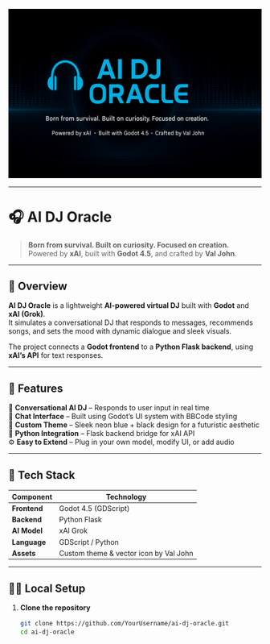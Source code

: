 
  <p align="center">
  <img src="assets/github_banner.png" width="800" alt="AI DJ Oracle Banner"/>
</p>


---

# 🎧 AI DJ Oracle  

> **Born from survival. Built on curiosity. Focused on creation.**  
> Powered by **xAI**, built with **Godot 4.5**, and crafted by **Val John**.

---

## 🧠 Overview  

**AI DJ Oracle** is a lightweight **AI-powered virtual DJ** built with **Godot** and **xAI (Grok)**.  
It simulates a conversational DJ that responds to messages, recommends songs, and sets the mood with dynamic dialogue and sleek visuals.  

The project connects a **Godot frontend** to a **Python Flask backend**, using **xAI’s API** for text responses.

---

## 🚀 Features  

🎵 **Conversational AI DJ** – Responds to user input in real time  
💬 **Chat Interface** – Built using Godot’s UI system with BBCode styling  
🌈 **Custom Theme** – Sleek neon blue + black design for a futuristic aesthetic  
🧩 **Python Integration** – Flask backend bridge for xAI API  
⚙️ **Easy to Extend** – Plug in your own model, modify UI, or add audio  

---

## 🧰 Tech Stack  

| Component | Technology |
|------------|-------------|
| **Frontend** | Godot 4.5 (GDScript) |
| **Backend** | Python Flask |
| **AI Model** | xAI Grok |
| **Language** | GDScript / Python |
| **Assets** | Custom theme & vector icon by Val John |

---

## 🧑‍💻 Local Setup  

1. **Clone the repository**
   ```bash
   git clone https://github.com/YourUsername/ai-dj-oracle.git
   cd ai-dj-oracle
